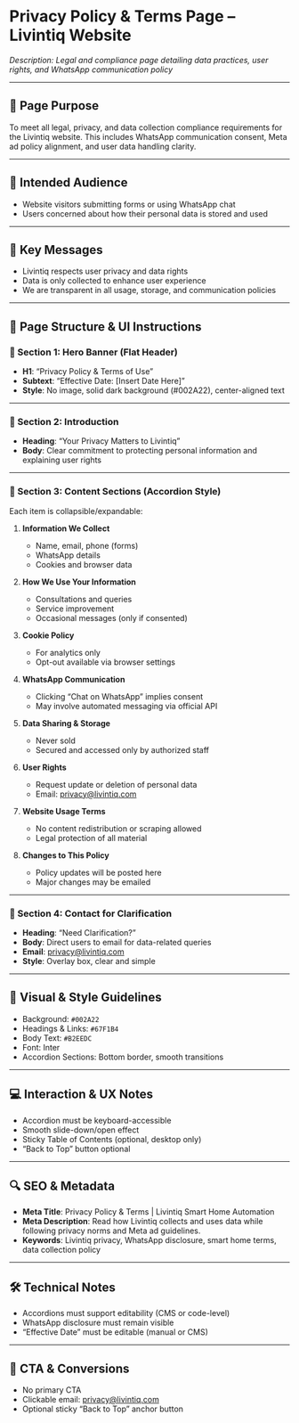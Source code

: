 # Privacy Policy & Terms Page – Livintiq Website

_Description: Legal and compliance page detailing data practices, user rights, and WhatsApp communication policy_

---

## 🎯 Page Purpose

To meet all legal, privacy, and data collection compliance requirements for the Livintiq website. This includes WhatsApp communication consent, Meta ad policy alignment, and user data handling clarity.

---

## 👥 Intended Audience

- Website visitors submitting forms or using WhatsApp chat
- Users concerned about how their personal data is stored and used

---

## 🔑 Key Messages

- Livintiq respects user privacy and data rights
- Data is only collected to enhance user experience
- We are transparent in all usage, storage, and communication policies

---

## 🧱 Page Structure & UI Instructions

### 🔹 Section 1: Hero Banner (Flat Header)

- **H1**: “Privacy Policy & Terms of Use”
- **Subtext**: “Effective Date: [Insert Date Here]”
- **Style**: No image, solid dark background (#002A22), center-aligned text

---

### 🔹 Section 2: Introduction

- **Heading**: “Your Privacy Matters to Livintiq”
- **Body**: Clear commitment to protecting personal information and explaining user rights

---

### 🔹 Section 3: Content Sections (Accordion Style)

Each item is collapsible/expandable:

1. **Information We Collect**
   - Name, email, phone (forms)
   - WhatsApp details
   - Cookies and browser data

2. **How We Use Your Information**
   - Consultations and queries
   - Service improvement
   - Occasional messages (only if consented)

3. **Cookie Policy**
   - For analytics only
   - Opt-out available via browser settings

4. **WhatsApp Communication**
   - Clicking “Chat on WhatsApp” implies consent
   - May involve automated messaging via official API

5. **Data Sharing & Storage**
   - Never sold
   - Secured and accessed only by authorized staff

6. **User Rights**
   - Request update or deletion of personal data
   - Email: privacy@livintiq.com

7. **Website Usage Terms**
   - No content redistribution or scraping allowed
   - Legal protection of all material

8. **Changes to This Policy**
   - Policy updates will be posted here
   - Major changes may be emailed

---

### 🔹 Section 4: Contact for Clarification

- **Heading**: “Need Clarification?”
- **Body**: Direct users to email for data-related queries
- **Email**: privacy@livintiq.com
- **Style**: Overlay box, clear and simple

---

## 🎨 Visual & Style Guidelines

- Background: `#002A22`
- Headings & Links: `#67F1B4`
- Body Text: `#B2EEDC`
- Font: Inter
- Accordion Sections: Bottom border, smooth transitions

---

## 💻 Interaction & UX Notes

- Accordion must be keyboard-accessible
- Smooth slide-down/open effect
- Sticky Table of Contents (optional, desktop only)
- “Back to Top” button optional

---

## 🔍 SEO & Metadata

- **Meta Title**: Privacy Policy & Terms | Livintiq Smart Home Automation
- **Meta Description**: Read how Livintiq collects and uses data while following privacy norms and Meta ad guidelines.
- **Keywords**: Livintiq privacy, WhatsApp disclosure, smart home terms, data collection policy

---

## 🛠 Technical Notes

- Accordions must support editability (CMS or code-level)
- WhatsApp disclosure must remain visible
- “Effective Date” must be editable (manual or CMS)

---

## 🚫 CTA & Conversions

- No primary CTA
- Clickable email: privacy@livintiq.com
- Optional sticky “Back to Top” anchor button
